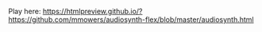 Play here: https://htmlpreview.github.io/?https://github.com/mmowers/audiosynth-flex/blob/master/audiosynth.html
